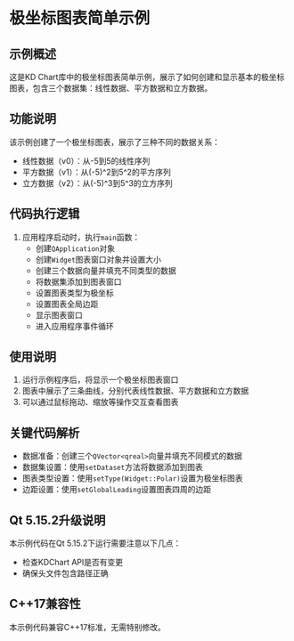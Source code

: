 # 极坐标图表简单示例

## 示例概述

这是KD Chart库中的极坐标图表简单示例，展示了如何创建和显示基本的极坐标图表，包含三个数据集：线性数据、平方数据和立方数据。

## 功能说明

该示例创建了一个极坐标图表，展示了三种不同的数据关系：
- 线性数据（v0）：从-5到5的线性序列
- 平方数据（v1）：从(-5)^2到5^2的平方序列
- 立方数据（v2）：从(-5)^3到5^3的立方序列

## 代码执行逻辑

1. 应用程序启动时，执行`main`函数：
   - 创建`QApplication`对象
   - 创建`Widget`图表窗口对象并设置大小
   - 创建三个数据向量并填充不同类型的数据
   - 将数据集添加到图表窗口
   - 设置图表类型为极坐标
   - 设置图表全局边距
   - 显示图表窗口
   - 进入应用程序事件循环

## 使用说明

1. 运行示例程序后，将显示一个极坐标图表窗口
2. 图表中展示了三条曲线，分别代表线性数据、平方数据和立方数据
3. 可以通过鼠标拖动、缩放等操作交互查看图表

## 关键代码解析

- 数据准备：创建三个`QVector<qreal>`向量并填充不同模式的数据
- 数据集设置：使用`setDataset`方法将数据添加到图表
- 图表类型设置：使用`setType(Widget::Polar)`设置为极坐标图表
- 边距设置：使用`setGlobalLeading`设置图表四周的边距

## Qt 5.15.2升级说明

本示例代码在Qt 5.15.2下运行需要注意以下几点：
- 检查KDChart API是否有变更
- 确保头文件包含路径正确

## C++17兼容性

本示例代码兼容C++17标准，无需特别修改。
